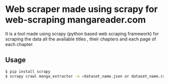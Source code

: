 # Web scraper made using scrapy for web-scraping  mangareader.com

It is a tool made using scrapy (python based web scraping framework) for scraping the data all the available titles , their chapters and each page of each chapter.

## Usage

```sh
$ pip install scrapy
$ scrapy crawl manga_extractor -o <dataset_name.json or dataset_name.csv>
```